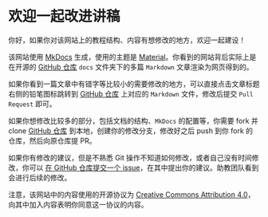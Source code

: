 # 欢迎一起改进讲稿

你好，如果你对该网站上的教程结构、内容有想修改的地方，欢迎一起建设！

该网站使用 [MkDocs](https://www.mkdocs.org) 生成，使用的主题是 [Material](https://github.com/squidfunk/mkdocs-material)。你看到的网站背后实际上是在开源的 [GitHub 仓库](https://github.com/thu-flutter-dev/book) `docs` 文件夹下的多篇 `Markdown` 文章渲染为网页得到的。

如果你看到一篇文章中有错字等比较小的需要修改的地方，可以直接点击文章标题右侧的铅笔图标跳转到 [GitHub 仓库](https://github.com/thu-flutter-dev/book) 上对应的 `Markdown` 文件，修改后提交 `Pull Request` 即可。

如果你想修改比较多的部分，包括文档的结构、`MkDocs` 的配置等，你需要 fork 并 clone [GitHub 仓库](https://github.com/thu-flutter-dev/book) 到本地，创建你的修改分支，修改好之后 push 到你 fork 的仓库，然后向原仓库提 PR。

如果你有修改的建议，但是不熟悉 Git 操作不知道如何修改，或者自己没有时间修改，你可以 [在 GitHub 仓库提交一个 issue](https://github.com/thu-flutter-dev/book/issues/new)，在其中提出你的建议。助教团队看到会进行后续的修改。

注意，该网站中的内容使用的开源协议为 [Creative Commons Attribution 4.0](https://github.com/thu-flutter-dev/book/blob/main/LICENSE)，向其中加入内容表明你同意这一协议的内容。

